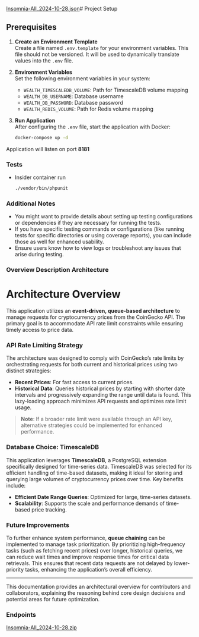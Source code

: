 [Insomnia-All_2024-10-28.json](https://github.com/user-attachments/files/17538961/Insomnia-All_2024-10-28.json)# Project Setup

## Prerequisites

1. **Create an Environment Template**  
   Create a file named `.env.template` for your environment variables. This file should not be versioned. It will be used to dynamically translate values into the `.env` file.

2. **Environment Variables**  
   Set the following environment variables in your system:
   - `WEALTH_TIMESCALEDB_VOLUME`: Path for TimescaleDB volume mapping
   - `WEALTH_DB_USERNAME`: Database username
   - `WEALTH_DB_PASSWORD`: Database password
   - `WEALTH_REDIS_VOLUME`: Path for Redis volume mapping 

3. **Run Application**  
   After configuring the `.env` file, start the application with Docker:
   ```bash
   docker-compose up -d

Application will listen on port **8181**

### Tests
- Insider container run
  ```bash
  ./vendor/bin/phpunit
  

### Additional Notes
- You might want to provide details about setting up testing configurations or dependencies if they are necessary for running the tests.
- If you have specific testing commands or configurations (like running tests for specific directories or using coverage reports), you can include those as well for enhanced usability.
- Ensure users know how to view logs or troubleshoot any issues that arise during testing.


### Overview Description Architecture

# Architecture Overview

This application utilizes an **event-driven, queue-based architecture** to manage requests for cryptocurrency prices from the CoinGecko API. The primary goal is to accommodate API rate limit constraints while ensuring timely access to price data.

### API Rate Limiting Strategy
The architecture was designed to comply with CoinGecko’s rate limits by orchestrating requests for both current and historical prices using two distinct strategies:
- **Recent Prices**: For fast access to current prices.
- **Historical Data**: Queries historical prices by starting with shorter date intervals and progressively expanding the range until data is found. This lazy-loading approach minimizes API requests and optimizes rate limit usage.

> **Note**: If a broader rate limit were available through an API key, alternative strategies could be implemented for enhanced performance.

### Database Choice: TimescaleDB
This application leverages **TimescaleDB**, a PostgreSQL extension specifically designed for time-series data. TimescaleDB was selected for its efficient handling of time-based datasets, making it ideal for storing and querying large volumes of cryptocurrency prices over time. Key benefits include:
- **Efficient Date Range Queries**: Optimized for large, time-series datasets.
- **Scalability**: Supports the scale and performance demands of time-based price tracking.

### Future Improvements
To further enhance system performance, **queue chaining** can be implemented to manage task prioritization. By prioritizing high-frequency tasks (such as fetching recent prices) over longer, historical queries, we can reduce wait times and improve response times for critical data retrievals. This ensures that recent data requests are not delayed by lower-priority tasks, enhancing the application’s overall efficiency.

---

This documentation provides an architectural overview for contributors and collaborators, explaining the reasoning behind core design decisions and potential areas for future optimization.



### Endpoints
[Insomnia-All_2024-10-28.zip](https://github.com/user-attachments/files/17539010/Insomnia-All_2024-10-28.zip)



